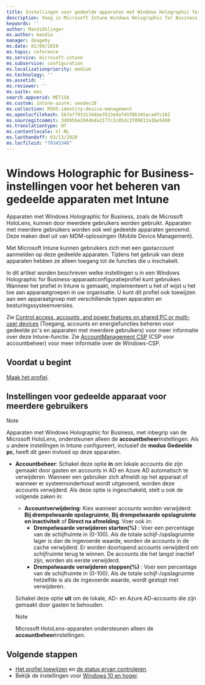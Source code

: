 ```yaml
---
title: Instellingen voor gedeelde apparaten met Windows Holographic for Business in Microsoft Intune - Azure | Microsoft Docs
description: Voeg in Microsoft Intune Windows Holographic for Business toe en gebruik dit voor het configureren voor apparaten die worden gedeeld of door meerdere gebruikers worden gebruikt. Bekijk een lijst met alle accountbeheerinstellingen en wat deze betekenen op de apparaten, inclusief Microsoft HoloLens.
keywords: ''
author: MandiOhlinger
ms.author: mandia
manager: dougeby
ms.date: 01/09/2019
ms.topic: reference
ms.service: microsoft-intune
ms.subservice: configuration
ms.localizationpriority: medium
ms.technology: ''
ms.assetid: ''
ms.reviewer: ''
ms.suite: ems
search.appverid: MET150
ms.custom: intune-azure; seodec18
ms.collection: M365-identity-device-management
ms.openlocfilehash: 5b7e77933134dae3523edaf45f8b345aca4fc162
ms.sourcegitcommit: 3d895be2844bda2177c2c85dc2f09612a1be5490
ms.translationtype: HT
ms.contentlocale: nl-NL
ms.lasthandoff: 03/13/2020
ms.locfileid: "79343346"
---
```

# <a name="windows-holographic-for-business-settings-to-manage-shared-devices-using-intune"></a>Windows Holographic for Business-instellingen voor het beheren van gedeelde apparaten met Intune

Apparaten met Windows Holographic for Business, zoals de Microsoft HoloLens, kunnen door meerdere gebruikers worden gebruikt. Apparaten met meerdere gebruikers worden ook wel gedeelde apparaten genoemd. Deze maken deel uit van MDM-oplossingen (Mobile Device Management).

Met Microsoft Intune kunnen gebruikers zich met een gastaccount aanmelden op deze gedeelde apparaten. Tijdens het gebruik van deze apparaten hebben ze alleen toegang tot de functies die u inschakelt.

In dit artikel worden beschreven welke instellingen u in een Windows Holographic for Business-apparaatconfiguratieprofiel kunt gebruiken. Wanneer het profiel in Intune is gemaakt, implementeert u het of wijst u het toe aan apparaatgroepen in uw organisatie. U kunt dit profiel ook toewijzen aan een apparaatgroep met verschillende typen apparaten en besturingssysteemversies.

Zie [Control access, accounts, and power features on shared PC or multi-user devices](shared-user-device-settings.md) (Toegang, accounts en energiefuncties beheren voor gedeelde pc's en apparaten met meerdere gebruikers) voor meer informatie over deze Intune-functie. Zie [AccountManagement CSP](https://docs.microsoft.com/windows/client-management/mdm/accountmanagement-csp) (CSP voor accountbeheer) voor meer informatie over de Windows-CSP.

## <a name="before-your-begin"></a>Voordat u begint

[Maak het profiel](shared-user-device-settings.md).

## <a name="shared-multi-user-device-settings"></a>Instellingen voor gedeelde apparaat voor meerdere gebruikers

> [!NOTE]
> Apparaten met Windows Holographic for Business, met inbegrip van de Microsoft HoloLens, ondersteunen alleen de **accountbeheer**instellingen. Als u andere instellingen in Intune configureert, inclusief de **modus Gedeelde pc**, heeft dit geen invloed op deze apparaten.

- **Accountbeheer**: Schakel deze optie **in** om lokale accounts die zijn gemaakt door gasten en accounts in AD en Azure AD automatisch te verwijderen. Wanneer een gebruiker zich afmeldt op het apparaat of wanneer er systeemonderhoud wordt uitgevoerd, worden deze accounts verwijderd. Als deze optie is ingeschakeld, stelt u ook de volgende zaken in:
  - **Accountverwijdering**: Kies wanneer accounts worden verwijderd: **Bij drempelwaarde opslagruimte**, **Bij drempelwaarde opslagruimte en inactiviteit** of **Direct na afmelding**. Voer ook in:
    - **Drempelwaarde verwijderen starten(%)** : Voer een percentage van de schijfruimte in (0-100). Als de totale schijf-/opslagruimte lager is dan de ingevoerde waarde, worden de accounts in de cache verwijderd. Er worden doorlopend accounts verwijderd om schijfruimte terug te winnen. De accounts die het langst inactief zijn, worden als eerste verwijderd.
    - **Drempelwaarde verwijderen stoppen(%)** : Voer een percentage van de schijfruimte in (0-100). Als de totale schijf-/opslagruimte hetzelfde is als de ingevoerde waarde, wordt gestopt met verwijderen.

  Schakel deze optie **uit** om de lokale, AD- en Azure AD-accounts die zijn gemaakt door gasten te behouden.

  > [!NOTE]
  > Microsoft HoloLens-apparaten ondersteunen alleen de **accountbeheer**instellingen.

## <a name="next-steps"></a>Volgende stappen

- [Het profiel toewijzen](device-profile-assign.md) en [de status ervan controleren](device-profile-monitor.md).
- Bekijk de instellingen voor [Windows 10 en hoger](shared-user-device-settings-windows.md).
